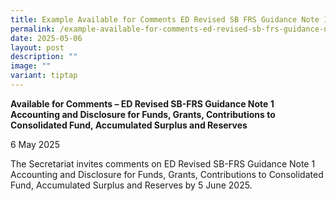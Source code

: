 ```yaml
---
title: Example Available for Comments ED Revised SB FRS Guidance Note 1
permalink: /example-available-for-comments-ed-revised-sb-frs-guidance-note-1/
date: 2025-05-06
layout: post
description: ""
image: ""
variant: tiptap
---
```

<p><strong>Available for Comments – ED Revised SB-FRS Guidance Note 1 Accounting and Disclosure for Funds, Grants, Contributions to Consolidated Fund, Accumulated Surplus and Reserves</strong>
</p>
<p></p>
<p>6 May 2025</p>
<p></p>
<p>The Secretariat invites comments on ED Revised SB-FRS Guidance Note 1
Accounting and Disclosure for Funds, Grants, Contributions to Consolidated
Fund, Accumulated Surplus and Reserves by 5 June 2025.</p>
<p></p>